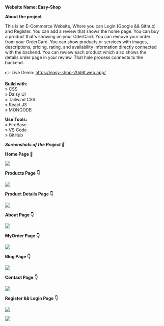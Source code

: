 **Website Name: Easy-Shop** <br />

**About the project** <br />

This is an E-Commerce Website, Where you can Login (Google && Github) and Register. You can add a review that shows the home page. You can buy a product that's showing on your OderCard. You can remove your order from your OrderCard. You can show products or services with images, descriptions, pricing, rating, and availability information directly connected with the backend. You can review each product which also shows the details order page in your review. That hole process connects to the backend.

👉 Live Demo: https://easy-shop-20d6f.web.app/

**Build with:** <br />
» CSS <br />
» Daisy UI <br />
» Tailwind CSS <br />
» React JS <br />
» MONGODB <br />

**Use Tools:** <br />
» FireBase <br />
» VS Code <br />
» GitHub <br />

**_Screenshots of the Project 📸_**

**Home Page 🏡** <br />

![](https://i.ibb.co/wcxpf0c/Home-Easy-Shop.png)

**Products Page 👇** <br />

![](https://i.ibb.co/z6wTFV6/Products-Easy-Shop.png)

**Product Details Page 👇** <br />

![](https://i.ibb.co/TbZGr0S/Details-Product-Easy-Shop.png)

**About Page 👇** <br />

![](https://i.ibb.co/SckWK10/About-Easy-Shop.png)

**MyOrder Page 👇** <br />

![](https://i.ibb.co/BT4Xbx3/My-Order-Easy-Shop.png)

**Blog Page 👇** <br />

![](https://i.ibb.co/C29HQ7N/Blogs-Easy-Shop.png)

**Contact Page 👇** <br />

![](https://i.ibb.co/j80Tg1b/Contact-Easy-Shop.png)

**Register && Login Page 👇** <br />

![](https://i.ibb.co/KWrLbkb/Register-Easy-Shop.png)

![](https://i.ibb.co/Tg0kxcW/Login-Easy-Shop.png)

